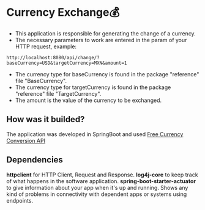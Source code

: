 # Currency Exchange💰
- This application is responsible for generating the change of a currency.
- The necessary parameters to work are entered in the param of your HTTP request, example:

`http://localhost:8080/api/change/?baseCurrency=USD&targetCurrency=MXN&amount=1`
- The currency type for baseCurrency is found in the package "reference" file "BaseCurrency".
- The currency type for targetCurrency is found in the package "reference" file "TargetCurrency".
- The amount is the value of the currency to be exchanged.

## How was it builded?
The application was developed in SpringBoot and used [Free Currency Conversion API](https://freecurrencyapi.com/)

## Dependencies
**httpclient** for HTTP Client, Request and Response.
**log4j-core** to keep track of what happens in the software application.
**spring-boot-starter-actuator** to give information about your app when it's up and running. Shows any kind of problems in connectivity with dependent apps or systems using endpoints.



